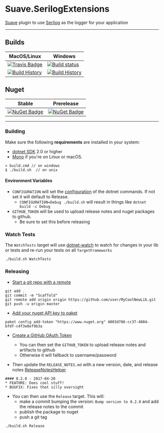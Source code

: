 # Suave.SerilogExtensions

[Suave]() plugin to use [Serilog]() as the logger for your application

---

## Builds

MacOS/Linux | Windows
--- | ---
[![Travis Badge](https://travis-ci.org/zaid-ajaj/suave_serilog.svg?branch=master)](https://travis-ci.org/zaid-ajaj/suave_serilog) | [![Build status](https://ci.appveyor.com/api/projects/status/github/zaid-ajaj/suave_serilog?svg=true)](https://ci.appveyor.com/project/zaid-ajaj/suave_serilog)
[![Build History](https://buildstats.info/travisci/chart/zaid-ajaj/suave_serilog)](https://travis-ci.org/zaid-ajaj/suave_serilog/builds) | [![Build History](https://buildstats.info/appveyor/chart/zaid-ajaj/suave_serilog)](https://ci.appveyor.com/project/zaid-ajaj/suave_serilog)  


## Nuget 

Stable | Prerelease
--- | ---
[![NuGet Badge](https://buildstats.info/nuget/suave_serilog)](https://www.nuget.org/packages/suave_serilog/) | [![NuGet Badge](https://buildstats.info/nuget/suave_serilog?includePreReleases=true)](https://www.nuget.org/packages/suave_serilog/)

---

### Building


Make sure the following **requirements** are installed in your system:

* [dotnet SDK](https://www.microsoft.com/net/download/core) 2.0 or higher
* [Mono](http://www.mono-project.com/) if you're on Linux or macOS.

```
> build.cmd // on windows
$ ./build.sh  // on unix
```

#### Environment Variables

* `CONFIGURATION` will set the [configuration](https://docs.microsoft.com/en-us/dotnet/core/tools/dotnet-build?tabs=netcore2x#options) of the dotnet commands.  If not set it will default to Release.
  * `CONFIGURATION=Debug ./build.sh` will result in things like `dotnet build -c Debug`
* `GITHUB_TOKEN` will be used to upload release notes and nuget packages to github.
  * Be sure to set this before releasing

### Watch Tests

The `WatchTests` target will use [dotnet-watch](https://github.com/aspnet/Docs/blob/master/aspnetcore/tutorials/dotnet-watch.md) to watch for changes in your lib or tests and re-run your tests on all `TargetFrameworks`

```
./build.sh WatchTests
```

### Releasing
* [Start a git repo with a remote](https://help.github.com/articles/adding-an-existing-project-to-github-using-the-command-line/)

```
git add .
git commit -m "Scaffold"
git remote add origin origin https://github.com/user/MyCoolNewLib.git
git push -u origin master
```

* [Add your nuget API key to paket](https://fsprojects.github.io/Paket/paket-config.html#Adding-a-NuGet-API-key)

```
paket config add-token "https://www.nuget.org" 4003d786-cc37-4004-bfdf-c4f3e8ef9b3a
```

* [Create a GitHub OAuth Token](https://help.github.com/articles/creating-a-personal-access-token-for-the-command-line/)
    * You can then set the `GITHUB_TOKEN` to upload release notes and artifacts to github
    * Otherwise it will fallback to username/password


* Then update the `RELEASE_NOTES.md` with a new version, date, and release notes [ReleaseNotesHelper](https://fsharp.github.io/FAKE/apidocs/fake-releasenoteshelper.html)

```
#### 0.2.0 - 2017-04-20
* FEATURE: Does cool stuff!
* BUGFIX: Fixes that silly oversight
```

* You can then use the `Release` target.  This will:
    * make a commit bumping the version:  `Bump version to 0.2.0` and add the release notes to the commit
    * publish the package to nuget
    * push a git tag

```
./build.sh Release
```
